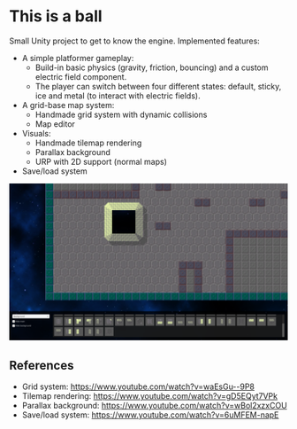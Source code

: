 # This is a ball
Small Unity project to get to know the engine. Implemented features:
- A simple platformer gameplay:
   - Build-in basic physics (gravity, friction, bouncing) and a custom electric field component.
   - The player can switch between four different states: default, sticky, ice and metal (to interact with electric fields).
- A grid-base map system:
   - Handmade grid system with dynamic collisions
   - Map editor
- Visuals:
   - Handmade tilemap rendering
   - Parallax background
   - URP with 2D support (normal maps)
- Save/load system

![Map editor screenshot](ReadmeData/map_editor.png "Map editor screenshot")

## References
- Grid system: https://www.youtube.com/watch?v=waEsGu--9P8
- Tilemap rendering: https://www.youtube.com/watch?v=gD5EQyt7VPk
- Parallax background: https://www.youtube.com/watch?v=wBol2xzxCOU
- Save/load system: https://www.youtube.com/watch?v=6uMFEM-napE
